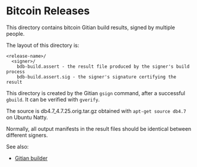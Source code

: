 # Bitcoin Releases

This directory contains bitcoin Gitian build results, signed by multiple people.

The layout of this directory is:

    <release-name>/
      <signer>/
        bdb-build.assert - the result file produced by the signer's build process
        bdb-build.assert.sig - the signer's signature certifying the result

This directory is created by the Gitian `gsign` command, after a successful `gbuild`.  It can be verified with `gverify`.

The source is db4.7\_4.7.25.orig.tar.gz obtained with `apt-get source db4.7` on Ubuntu Natty.

Normally, all output manifests in the result files should be identical between different signers.

See also:

* [Gitian builder](https://github.com/devrandom/gitian-builder)
